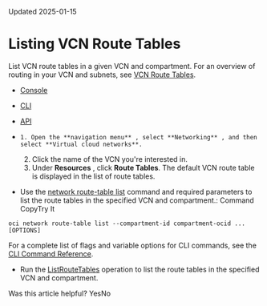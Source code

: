 Updated 2025-01-15
# Listing VCN Route Tables
List VCN route tables in a given VCN and compartment.
For an overview of routing in your VCN and subnets, see [VCN Route Tables](https://docs.oracle.com/en-us/iaas/Content/Network/Tasks/managingroutetables.htm#Route2).
  * [Console](https://docs.oracle.com/en-us/iaas/Content/Network/Tasks/list-routetable.htm)
  * [CLI](https://docs.oracle.com/en-us/iaas/Content/Network/Tasks/list-routetable.htm)
  * [API](https://docs.oracle.com/en-us/iaas/Content/Network/Tasks/list-routetable.htm)


  *     1. Open the **navigation menu** , select **Networking** , and then select **Virtual cloud networks**.
    2. Click the name of the VCN you're interested in.
    3. Under **Resources** , click **Route Tables**. 
The default VCN route table is displayed in the list of route tables.
  * Use the [network route-table list](https://docs.oracle.com/iaas/tools/oci-cli/latest/oci_cli_docs/cmdref/network/route-table/list.html) command and required parameters to list the route tables in the specified VCN and compartment.:
Command
CopyTry It
```
oci network route-table list --compartment-id compartment-ocid ... [OPTIONS]
```

For a complete list of flags and variable options for CLI commands, see the [CLI Command Reference](https://docs.oracle.com/iaas/tools/oci-cli/latest).
  * Run the [ListRouteTables](https://docs.oracle.com/iaas/api/#/en/iaas/latest/RouteTable/ListRouteTables) operation to list the route tables in the specified VCN and compartment.


Was this article helpful?
YesNo

